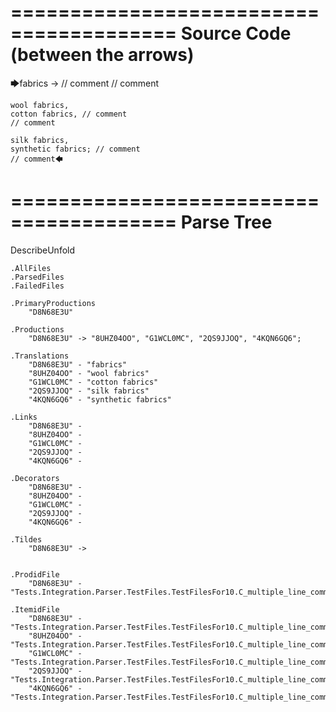 ========================================
Source Code (between the arrows)
========================================

🡆fabrics -> // comment
// comment

	wool fabrics,
	cotton fabrics, // comment
	// comment

	silk fabrics,
	synthetic fabrics; // comment
	// comment🡄

========================================
Parse Tree
========================================
DescribeUnfold

    .AllFiles
    .ParsedFiles
    .FailedFiles

    .PrimaryProductions
        "D8N68E3U" 

    .Productions
        "D8N68E3U" -> "8UHZ04OO", "G1WCL0MC", "2QS9JJOQ", "4KQN6GQ6";

    .Translations
        "D8N68E3U" - "fabrics"
        "8UHZ04OO" - "wool fabrics"
        "G1WCL0MC" - "cotton fabrics"
        "2QS9JJOQ" - "silk fabrics"
        "4KQN6GQ6" - "synthetic fabrics"

    .Links
        "D8N68E3U" - 
        "8UHZ04OO" - 
        "G1WCL0MC" - 
        "2QS9JJOQ" - 
        "4KQN6GQ6" - 

    .Decorators
        "D8N68E3U" - 
        "8UHZ04OO" - 
        "G1WCL0MC" - 
        "2QS9JJOQ" - 
        "4KQN6GQ6" - 

    .Tildes
        "D8N68E3U" -> 


    .ProdidFile
        "D8N68E3U" - "Tests.Integration.Parser.TestFiles.TestFilesFor10.C_multiple_line_comments.ds"

    .ItemidFile
        "D8N68E3U" - "Tests.Integration.Parser.TestFiles.TestFilesFor10.C_multiple_line_comments.ds"
        "8UHZ04OO" - "Tests.Integration.Parser.TestFiles.TestFilesFor10.C_multiple_line_comments.ds"
        "G1WCL0MC" - "Tests.Integration.Parser.TestFiles.TestFilesFor10.C_multiple_line_comments.ds"
        "2QS9JJOQ" - "Tests.Integration.Parser.TestFiles.TestFilesFor10.C_multiple_line_comments.ds"
        "4KQN6GQ6" - "Tests.Integration.Parser.TestFiles.TestFilesFor10.C_multiple_line_comments.ds"

